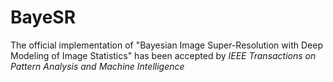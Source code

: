 # BayeSR
The official implementation of "Bayesian Image Super-Resolution with Deep Modeling of Image Statistics" has been accepted by *IEEE Transactions on Pattern Analysis and Machine Intelligence*
